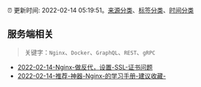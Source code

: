 :alarm_clock: 更新时间: 2022-02-14 05:19:51。[来源分类](../README.md)、[标签分类](../TAGS.md)、[时间分类](../TIMELINE.md)

## 服务端相关


> 关键字：`Nginx`、`Docker`、`GraphQL`、`REST`、`gRPC`



- [2022-02-14-Nginx-做反代，设置-SSL-证书问题](https://www.v2ex.com/t/833729) 
- [2022-02-14-推荐-神器-Nginx-的学习手册-建议收藏-](https://toutiao.io/k/6f1qaso) 